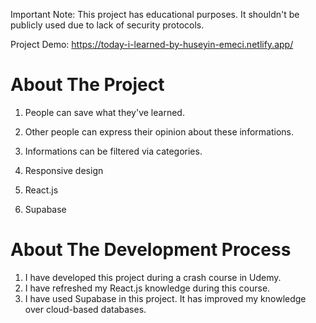 Important Note: This project has educational purposes. It shouldn't be publicly used due to lack of security protocols.

Project Demo: https://today-i-learned-by-huseyin-emeci.netlify.app/ 

# About The Project

1. People can save what they've learned.
2. Other people can express their opinion about these informations.
3. Informations can be filtered via categories.

4. Responsive design
5. React.js
6. Supabase

# About The Development Process

1. I have developed this project during a crash course in Udemy.
2. I have refreshed my React.js knowledge during this course.
3. I have used Supabase in this project. It has improved my knowledge over cloud-based databases.

